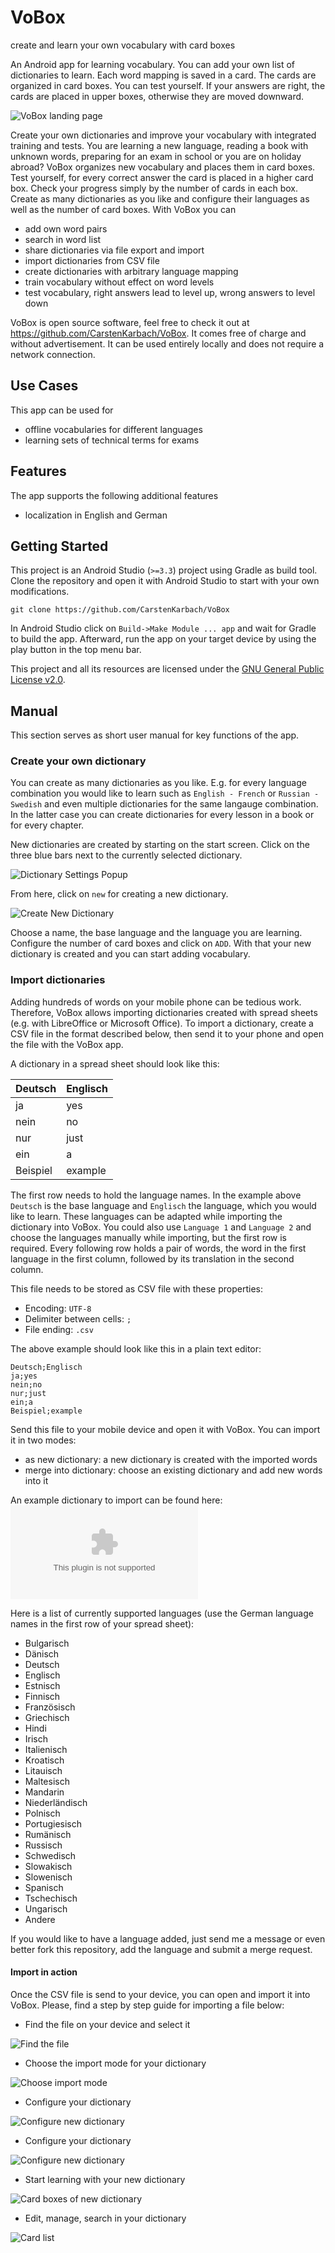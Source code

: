 # VoBox

create and learn your own vocabulary with card boxes

An Android app for learning vocabulary. You can add your own list of dictionaries to learn.
Each word mapping is saved in a card. The cards are organized in card boxes. You can test
yourself. If your answers are right, the cards are placed in upper boxes, otherwise they
are moved downward.

![VoBox landing page](docs/start_small.png)

Create your own dictionaries and improve your vocabulary with integrated training and tests. 
You are learning a new language, reading a book with unknown words, preparing for an exam in 
school or you are on holiday abroad? VoBox organizes new vocabulary and places them in card boxes. 
Test yourself, for every correct answer the card is placed in a higher card box. Check your 
progress simply by the number of cards in each box. Create as many dictionaries as you like 
and configure their languages as well as the number of card boxes. With VoBox you can

- add own word pairs
- search in word list 
- share dictionaries via file export and import
- import dictionaries from CSV file
- create dictionaries with arbitrary language mapping
- train vocabulary without effect on word levels
- test vocabulary, right answers lead to level up, wrong answers to level down

VoBox is open source software, feel free to check it out at https://github.com/CarstenKarbach/VoBox.
It comes free of charge and without advertisement. It can be used entirely locally and does not 
require a network connection.

## Use Cases

This app can be used for

- offline vocabularies for different languages
- learning sets of technical terms for exams

## Features

The app supports the following additional features

- localization in English and German
 

## Getting Started

This project is an Android Studio (`>=3.3`) project using Gradle as build tool.
Clone the repository and open it with Android Studio to start with your own modifications.

```
git clone https://github.com/CarstenKarbach/VoBox
```

In Android Studio click on `Build->Make Module ... app` and wait for Gradle to build the app.
Afterward, run the app on your target device by using the play button in the top menu bar.

This project and all its resources are licensed under the [GNU General Public License v2.0](./LICENSE).

## Manual

This section serves as short user manual for key functions of the app.

### Create your own dictionary

You can create as many dictionaries as you like. E.g. for every language combination you would like to learn such
as `English - French` or `Russian - Swedish` and even multiple dictionaries for the same langauge combination. In the
latter case you can create dictionaries for every lesson in a book or for every chapter.

New dictionaries are created by starting on the start screen. Click on the three blue bars next to the currently
selected dictionary.

![Dictionary Settings Popup](docs/en/new_dict1.png)

From here, click on `new` for creating a new dictionary.

![Create New Dictionary](docs/en/new_dict2.png)

Choose a name, the base language and the language you are learning. Configure the number of
card boxes and click on `ADD`. With that your new dictionary is created and you can start adding vocabulary.

### Import dictionaries

Adding hundreds of words on your mobile phone can be tedious work. Therefore, VoBox allows
importing dictionaries created with spread sheets (e.g. with LibreOffice or Microsoft Office). To import a
dictionary, create a CSV file in the format described below, then send it to your phone and open the file
with the VoBox app.

A dictionary in a spread sheet should look like this:

| Deutsch  | Englisch |
| -------- | -------- |
| ja       | yes      |
| nein     | no       |
| nur      | just     |
| ein      | a        |
| Beispiel | example  |

The first row needs to hold the language names. In the example above `Deutsch` is the base language
and `Englisch` the language, which you would like to learn. These languages can be adapted while importing
the dictionary into VoBox. You could also use `Language 1` and `Language 2` and choose the languages manually
while importing, but the first row is required. Every following row holds a pair of words, the word in the first
language in the first column, followed by its translation in the second column. 

This file needs to be stored as CSV file with these properties:
- Encoding: `UTF-8`
- Delimiter between cells: `;`
- File ending: `.csv`

The above example should look like this in a plain text editor:

```
Deutsch;Englisch
ja;yes
nein;no
nur;just
ein;a
Beispiel;example
```

Send this file to your mobile device and open it with VoBox. You can import it in two modes:
- as new dictionary: a new dictionary is created with the imported words
- merge into dictionary: choose an existing dictionary and add new words into it

An example dictionary to import can be found here: ![de_en.csv](docs/example_dictionaries/de_en.csv)

Here is a list of currently supported languages (use the German language names in the first row of your spread sheet):
- Bulgarisch
- Dänisch
- Deutsch
- Englisch
- Estnisch
- Finnisch
- Französisch
- Griechisch
- Hindi
- Irisch
- Italienisch
- Kroatisch
- Litauisch
- Maltesisch
- Mandarin
- Niederländisch
- Polnisch
- Portugiesisch
- Rumänisch
- Russisch
- Schwedisch
- Slowakisch
- Slowenisch
- Spanisch
- Tschechisch
- Ungarisch
- Andere

If you would like to have a language added, just send me a message or even better fork this repository, add the language and
submit a merge request.

#### Import in action

Once the CSV file is send to your device, you can open and import it into VoBox. Please, find a step by step
guide for importing a file below:

- Find the file on your device and select it

![Find the file](docs/en/import_csv1.png)

- Choose the import mode for your dictionary

![Choose import mode](docs/en/import_csv2.png)

- Configure your dictionary

![Configure new dictionary](docs/en/import_csv3.png)

- Configure your dictionary

![Configure new dictionary](docs/en/import_csv3.png)

- Start learning with your new dictionary

![Card boxes of new dictionary](docs/en/import_csv4.png)

- Edit, manage, search in your dictionary

![Card list](docs/en/import_csv5.png)
